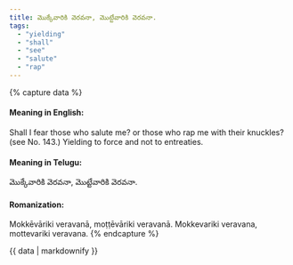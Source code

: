 ```yaml
---
title: మొక్కేవారికి వెరవనా, మొట్టేవారికి వెరవనా.
tags:
  - "yielding"
  - "shall"
  - "see"
  - "salute"
  - "rap"
---
```


{% capture data %}
#### Meaning in English:
Shall I fear those who salute me? or those who rap me with their knuckles?
(see No. 143.)
Yielding to force and not to entreaties.

#### Meaning in Telugu:
మొక్కేవారికి వెరవనా, మొట్టేవారికి వెరవనా.

#### Romanization:
Mokkēvāriki veravanā, moṭṭēvāriki veravanā.
Mokkevariki veravana, mottevariki veravana.
{% endcapture %}

{{ data | markdownify }}

